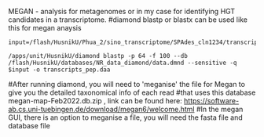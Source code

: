 MEGAN - analysis for metagenomes or in my case for identifying HGT candidates in a transcriptome.
#diamond blastp or blastx can be used like this for megan anaysis 

```
input=/flash/HusnikU/Phua_2/sino_transcriptome/SPAdes_cln1234/transcript_process/transcripts.fasta.transdecoder.pep

/apps/unit/HusnikU/diamond blastp -p 64 -f 100 --db /flash/HusnikU/databases/NR_data_diamond/data.dmnd --sensitive -q $input -o transcripts_pep.daa
```

#After running diamond, you will need to 'meganise' the file for Megan to give you the detailed taxonomical info of each read
#that uses this database megan-map-Feb2022.db.zip , link can be found here: https://software-ab.cs.uni-tuebingen.de/download/megan6/welcome.html
#In the megan GUI, there is an option to meganise a file, you will need the fasta file and database file 
